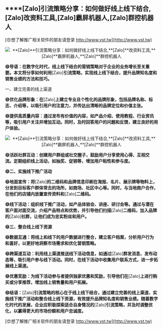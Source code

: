 ## ****[Zalo]**引流策略分享：如何做好线上线下结合,**[Zalo]**改资料工具,**[Zalo]**霸屏机器人,**[Zalo]**群控机器人**

[😍想了解推广相关软件的朋友请登录 http://www.vst.tw](http://www.vst.tw)

 <center><img src="https://vst.tw/MP4/tuiguang/png/1.png" alt="**[Zalo]**引流策略分享：如何做好线上线下结合,**[Zalo]**改资料工具,**[Zalo]**霸屏机器人,**[Zalo]**群控机器人"></center>

**😄导语：在数字化时代，线上线下结合的营销策略对于企业的业务增长至关重要。本文将分享如何利用**[Zalo]**引流策略，实现线上线下结合，提升品牌知名度和销售业绩的方法和技巧。**

一、建立完善的线上渠道

**😄优化品牌形象：在**[Zalo]**上建立专业且个性化的品牌形象，包括品牌名称、标志、介绍等，以吸引用户的注意力，并传达出清晰的品牌定位和价值主张。**

**😄提供高质量内容：通过发布有价值的内容，如产品介绍、使用教程、行业资讯等，吸引用户关注并增加互动。同时，及时回答用户的问题和反馈，建立良好的用户体验。**

 <center><img src="https://vst.tw/MP4/tuiguang/png/8.png" alt="**[Zalo]**引流策略分享：如何做好线上线下结合,**[Zalo]**改资料工具,**[Zalo]**霸屏机器人,**[Zalo]**群控机器人"></center>

**😄活跃社群互动：创建用户群组或社交圈子，鼓励用户分享使用心得、互相交流。定期组织线上活动，如抽奖、促销等，增加用户粘性和参与度。**

**😄二、实施线下推广活动**

**😄地面宣传：将**[Zalo]**的二维码和品牌信息印刷在海报、名片、展示牌等物料上，分发到目标客户群体常去的场所，如商场、社区中心等。同时，与当地商户合作，在他们的店铺内放置宣传资料和**[Zalo]**二维码。**

**😄线下活动：组织线下推广活动，如产品体验会、讲座、研讨会等。通过与潜在客户面对面交流，介绍产品特点和优势，并引导他们扫描**[Zalo]**二维码，加入品牌的**[Zalo]**社群，让他们成为忠实粉丝和用户。**

**😄三、整合线上线下资源**

**😄数据互通：将线上和线下的用户数据进行整合，建立客户档案，分析用户行为和喜好，以更好地洞察市场需求和优化营销策略。**

**😄跨渠道互动：利用线上渠道推送线下活动信息，如通过**[Zalo]**群发消息、发布动态等，吸引用户参与线下活动。同时，在线下活动中收集用户联系方式，进一步拓展线上渠道。**

**😄优惠奖励：为线下活动参与者提供独家优惠和奖励，引导他们在**[Zalo]**上进行购买或分享推荐，增加线上销售量和用户拓展。**

**😄结语：**[Zalo]**引流策略的核心在于线上线下结合，通过建立完善的线上渠道、实施线下推广活动和整合线上线下资源，有效提升品牌知名度和销售业绩。随着数字化时代的发展，企业应积极探索适合自身情况的**[Zalo]**引流策略，并及时调整优化，以赢得更大的市场份额和用户忠诚度。**

[😍想了解推广相关软件的朋友请登录 http://www.vst.tw](http://www.vst.tw)



